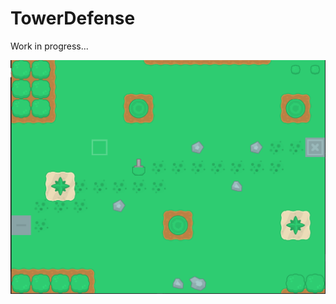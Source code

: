 # TowerDefense

Work in progress...

![Alt text](https://github.com/3sphere/TowerDefense/blob/master/screenshot.png "screenshot")
